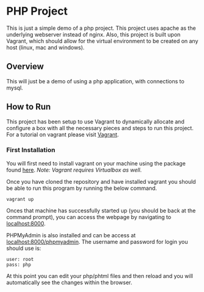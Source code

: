 PHP Project
===========================================

This is just a simple demo of a php project.  This project uses apache as the underlying 
webserver instead of nginx.  Also, this project is built upon Vagrant, which should allow
for the virtual environment to be created on any host (linux, mac and windows).   

## Overview

This will just be a demo of using a php application, with connections to mysql.   

## How to Run

This project has been setup to use Vagrant to dynamically allocate and configure
a box with all the necessary pieces and steps to run this project.  For a tutorial
on vagrant please visit [Vagrant](http://vagrantup.com).  

### First Installation

You will first need to install vagrant on your machine using the package found
[here](http://docs.vagrantup.com/v2/installation/).  *Note: Vagrant requires
  Virtualbox as well*.

Once you have cloned the repository and have installed vagrant you should be
able to run this program by running the below command.

    vagrant up

Onces that machine has successfully started up (you should be back at the command
  prompt), you can access the webpage by navigating to [localhost:8000](http://localhost:8000).

PHPMyAdmin is also installed and can be access at
[localhost:8000/phpmyadmin](http://localhost:8000/phpmyadmin).  The username and
password for login you should use is:  

    user: root
    pass: php

At this point you can edit your php/phtml files and then reload and you will
automatically see the changes within the browser.  

